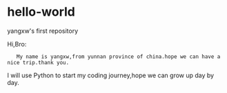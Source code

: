 # hello-world
yangxw's first repository

Hi,Bro:
  
       My name is yangxw,from yunnan province of china.hope we can have a nice trip.thank you.
I will use Python to start my coding journey,hope we can grow up day by day.
